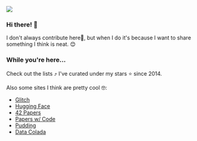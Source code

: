 ![](https://i.imgur.com/747bAkq.png)

### Hi there! 👋 
I don't always contribute here🔭, but when I do it's because I want to share something I think is neat. :blush: 

### While you're here...
Check out the lists :arrow_heading_up: I've curated under my stars :star: since 2014. 

Also some sites I think are pretty cool :nerd_face::
* [Glitch](https://glitch.com/)
* [Hugging Face](https://huggingface.co/)
* [42 Papers](https://42papers.com/)
* [Papers w/ Code](https://paperswithcode.com/)
* [Pudding](https://pudding.cool/)
* [Data Colada](https://datacolada.org/)


<!--
**evansekeful/evansekeful** is a ✨ _special_ ✨ repository because its `README.md` (this file) appears on your GitHub profile.

Here are some ideas to get you started:

- 🔭 I’m currently working on ...
- 🌱 I’m currently learning ...
- 👯 I’m looking to collaborate on ...
- 🤔 I’m looking for help with ...
- 💬 Ask me about ...
- 📫 How to reach me: ...
- 😄 Pronouns: ...
- ⚡ Fun fact: ...
-->
